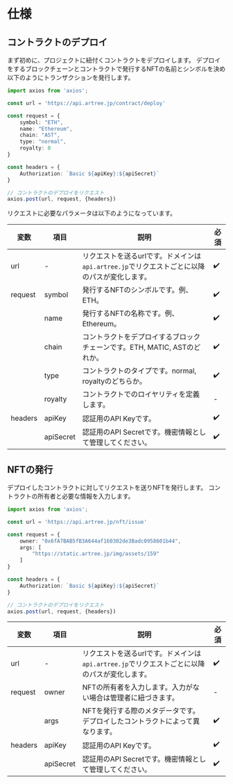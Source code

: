 # 仕様

## コントラクトのデプロイ

まず初めに、プロジェクトに紐付くコントラクトをデプロイします。
デプロイをするブロックチェーンとコントラクトで発行するNFTの名前とシンボルを決め以下のようにトランザクションを発行します。

```ts
import axios from 'axios';

const url = 'https://api.artree.jp/contract/deploy'

const request = {
    symbol: "ETH",
    name: "Ethereum",
    chain: "AST",
    type: "normal",
    royalty: 0
}

const headers = {
    Authorization: `Basic ${apiKey}:${apiSecret}`
}

// コントラクトのデプロイをリクエスト
axios.post(url, request, {headers})
```

リクエストに必要なパラメータは以下のようになっています。

| 変数 | 項目 | 説明 | 必須 |
| ---- | ---- | ---- | ---- |
| url | - | リクエストを送るurlです。ドメインは`api.artree.jp`でリクエストごとに以降のパスが変化します。 | ✔️ |
| request | symbol | 発行するNFTのシンボルです。例、ETH。 | ✔️ |
| | name | 発行するNFTの名称です。例、Ethereum。 | ✔️ |
| | chain | コントラクトをデプロイするブロックチェーンです。ETH, MATIC, ASTのどれか。 | ✔️ |
| | type | コントラクトのタイプです。normal, royaltyのどちらか。 | ✔️ |
| | royalty | コントラクトでのロイヤリティを定義します。 | - |
| headers | apiKey | 認証用のAPI Keyです。 | ✔️ |
| | apiSecret | 認証用のAPI Secretです。機密情報として管理してください。 | ✔️ |

## NFTの発行

デプロイしたコントラクトに対してリクエストを送りNFTを発行します。
コントラクトの所有者と必要な情報を入力します。

```ts
import axios from 'axios';

const url = 'https://api.artree.jp/nft/issue'

const request = {
    owner: "0x6fA7BAB5fB3A644af160302de3Badc0958601b44",
    args: [
        "https://static.artree.jp/img/assets/159"
    ]
}

const headers = {
    Authorization: `Basic ${apiKey}:${apiSecret}`
}

// コントラクトのデプロイをリクエスト
axios.post(url, request, {headers})
```

| 変数 | 項目 | 説明 | 必須 |
| ---- | ---- | ---- | ---- |
| url | - | リクエストを送るurlです。ドメインは`api.artree.jp`でリクエストごとに以降のパスが変化します。 | ✔️ |
| request | owner | NFTの所有者を入力します。入力がない場合は管理者に紐づきます。 | - |
| | args | NFTを発行する際のメタデータです。デプロイしたコントラクトによって異なります。 | ✔️ |
| headers | apiKey | 認証用のAPI Keyです。 | ✔️ |
| | apiSecret | 認証用のAPI Secretです。機密情報として管理してください。 | ✔️ |
